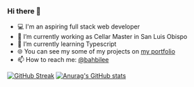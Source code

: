 ### Hi there 👋
- 💻 I'm an aspiring full stack web developer
- 🔭 I’m currently working as Cellar Master in San Luis Obispo
- 🌱 I’m currently learning Typescript
- 🌐 You can see my some of my projects on [my portfolio](https://github.com/superbahbi?tab=repositories)
- 📫 How to reach me: [@bahbilee](https://twitter.com/bahbilee)

[![GitHub Streak](https://github-readme-streak-stats.herokuapp.com?user=superbahbi&theme=dark&hide_border=true&date_format=M%20j%5B%2C%20Y%5D)](https://git.io/streak-stats)
[![Anurag's GitHub stats](https://github-readme-stats.vercel.app/api?username=superbahbi)](https://github.com/anuraghazra/github-readme-stats)
<!--
**superbahbi/superbahbi** is a ✨ _special_ ✨ repository because its `README.md` (this file) appears on your GitHub profile.

Here are some ideas to get you started:

- 🔭 I’m currently working on ...
- 🌱 I’m currently learning ...
- 👯 I’m looking to collaborate on ...
- 🤔 I’m looking for help with ...
- 💬 Ask me about ...
- 📫 How to reach me: ...
- 😄 Pronouns: ...
- ⚡ Fun fact: ...
-->
